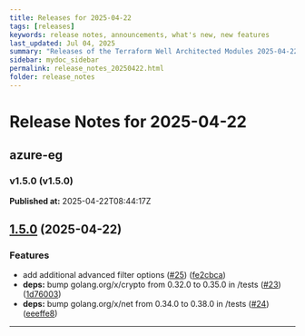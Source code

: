 ```yaml
---
title: Releases for 2025-04-22
tags: [releases]
keywords: release notes, announcements, what's new, new features
last_updated: Jul 04, 2025
summary: "Releases of the Terraform Well Architected Modules 2025-04-22"
sidebar: mydoc_sidebar
permalink: release_notes_20250422.html
folder: release_notes
---
```


# Release Notes for 2025-04-22

## azure-eg
### v1.5.0 (v1.5.0)
**Published at:** 2025-04-22T08:44:17Z

## [1.5.0](https://github.com/CloudNationHQ/terraform-azure-eg/compare/v1.4.2...v1.5.0) (2025-04-22)


### Features

* add additional advanced filter options ([#25](https://github.com/CloudNationHQ/terraform-azure-eg/issues/25)) ([fe2cbca](https://github.com/CloudNationHQ/terraform-azure-eg/commit/fe2cbca8c06f9fe752cdf2b436310c7484d1fcbd))
* **deps:** bump golang.org/x/crypto from 0.32.0 to 0.35.0 in /tests ([#23](https://github.com/CloudNationHQ/terraform-azure-eg/issues/23)) ([1d76003](https://github.com/CloudNationHQ/terraform-azure-eg/commit/1d76003dd08dd1b7db6ff8fb82b2a8d8d0e3d6ed))
* **deps:** bump golang.org/x/net from 0.34.0 to 0.38.0 in /tests ([#24](https://github.com/CloudNationHQ/terraform-azure-eg/issues/24)) ([eeeffe8](https://github.com/CloudNationHQ/terraform-azure-eg/commit/eeeffe83fe80e5cc33b708a6759d3a090e2f6f90))

---

